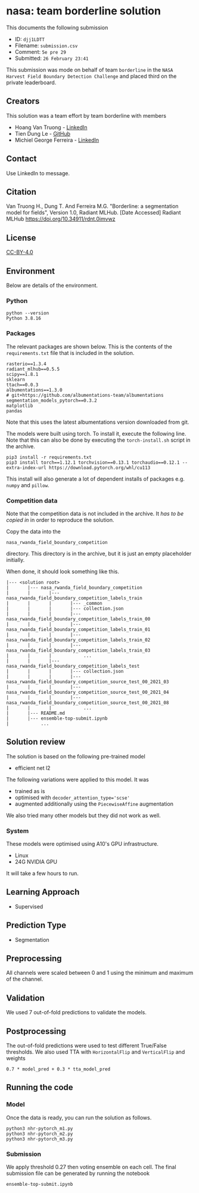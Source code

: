 # nasa: team borderline solution

This documents the following submission

 - ID: `djj1LDTT`
 - Filename: `submission.csv`
 - Comment: `5e pre 29`
 - Submitted: `26 February 23:41`

This submission was mode on behalf of team `borderline` in the `NASA Harvest Field Boundary Detection Challenge` and placed third on the private leaderboard.

## Creators
This solution was a team effort by team borderline with members

 - Hoang Van Truong - [LinkedIn](https://www.linkedin.com/in/hoang-van-truong/)
 - Tien Dung Le - [GitHub](https://github.com/tien2020le2020)
 - Michiel George Ferreira - [LinkedIn](https://www.linkedin.com/in/mg-ferreira-35534)

## Contact

Use LinkedIn to message.

## Citation
Van Truong H., Dung T. And Ferreira M.G. \"Borderline: a segmentation model for fields\", Version 1.0, Radiant MLHub. [Date Accessed] Radiant MLHub <https://doi.org/10.34911/rdnt.0imvwz>

## License

[CC-BY-4.0](../LICENSE)

## Environment

Below are details of the environment.

### Python

```
python --version
Python 3.8.16
```

### Packages

The relevant packages are shown below. This is the contents of the `requirements.txt` file that is included in the solution.

```
rasterio==1.3.4
radiant_mlhub==0.5.5
scipy==1.8.1
sklearn
ttach==0.0.3
albumentations==1.3.0
# git+https://github.com/albumentations-team/albumentations
segmentation_models_pytorch==0.3.2
matplotlib
pandas
```

Note that this uses the latest albumentations version downloaded from git.

The models were built using torch. To install it, execute the following line. Note that this can also be done by executing the `torch-install.sh` script in the archive.

```
pip3 install -r requirements.txt
pip3 install torch==1.12.1 torchvision==0.13.1 torchaudio==0.12.1 --extra-index-url https://download.pytorch.org/whl/cu113
```

This install will also generate a lot of dependent installs of packages e.g. `numpy` and `pillow`.

### Competition data

Note that the competition data is not included in the archive. It *has to be copied in* in order to reproduce the solution.

Copy the data into the

```
nasa_rwanda_field_boundary_competition
```

directory. This directory is in the archive, but it is just an empty placeholder initially.

When done, it should look something like this.

```
|--- <solution root>
|       |--- nasa_rwanda_field_boundary_competition
|       |       |--- nasa_rwanda_field_boundary_competition_labels_train
|       |       |       |--- _common
|       |       |       |--- collection.json
|       |       |       |--- nasa_rwanda_field_boundary_competition_labels_train_00
|       |       |       |--- nasa_rwanda_field_boundary_competition_labels_train_01
|       |       |       |--- nasa_rwanda_field_boundary_competition_labels_train_02
|       |       |       |--- nasa_rwanda_field_boundary_competition_labels_train_03
|       |       |            ...
|       |       |--- nasa_rwanda_field_boundary_competition_labels_test
|       |       |       |--- collection.json
|       |       |       |--- nasa_rwanda_field_boundary_competition_source_test_00_2021_03
|       |       |       |--- nasa_rwanda_field_boundary_competition_source_test_00_2021_04
|       |       |       |--- nasa_rwanda_field_boundary_competition_source_test_00_2021_08
|       |       |            ...
|       |--- README.md
|       |--- ensemble-top-submit.ipynb
|            ...
```

## Solution review

The solution is based on the following pre-trained model

 - efficient net l2

The following variations were applied to this model. It was

 - trained as is
 - optimised with `decoder_attention_type='scse'`
 - augmented additionally using the `PiecewiseAffine` augmentation

We also tried many other models but they did not work as well.

### System

These models were optimised using A10's GPU infrastructure.

 - Linux
 - 24G NVIDIA GPU

It will take a few hours to run.

## Learning Approach

- Supervised

## Prediction Type

- Segmentation

## Preprocessing

All channels were scaled between 0 and 1 using the minimum and maximum of the channel.

## Validation

We used 7 out-of-fold predictions to validate the models.

## Postprocessing

The out-of-fold predictions were used to test different True/False thresholds. We also used TTA with `HorizontalFlip` and `VerticalFlip` and weights

```
0.7 * model_pred + 0.3 * tta_model_pred
```

## Running the code

### Model

Once the data is ready, you can run the solution as follows.

```
python3 nhr-pytorch_m1.py
python3 nhr-pytorch_m2.py
python3 nhr-pytorch_m3.py
```

### Submission

We apply threshold 0.27 then voting ensemble on each cell. The final submission file can be generated by running the notebook

```
ensemble-top-submit.ipynb
```
